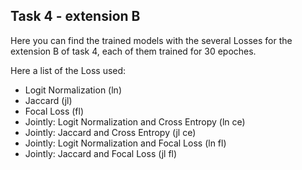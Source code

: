 ## Task 4 - extension B

Here you can find the trained models with the several Losses for the extension B of task 4, each of them trained for 30 epoches.

Here a list of the Loss used:
- Logit Normalization (ln)
- Jaccard (jl)
- Focal Loss (fl)
- Jointly: Logit Normalization and Cross Entropy (ln ce)
- Jointly: Jaccard and Cross Entropy (jl ce)
- Jointly: Logit Normalization and Focal Loss (ln fl)
- Jointly: Jaccard and Focal Loss (jl fl)
